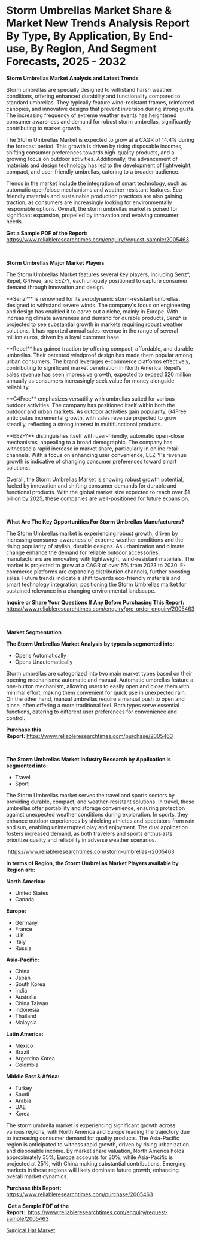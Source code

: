 <p><h1>Storm Umbrellas Market Share & Market New Trends Analysis Report By Type, By Application, By End-use, By Region, And Segment Forecasts, 2025 - 2032</h1></p><p><strong>Storm Umbrellas Market Analysis and Latest Trends</strong></p>
<p><p>Storm umbrellas are specially designed to withstand harsh weather conditions, offering enhanced durability and functionality compared to standard umbrellas. They typically feature wind-resistant frames, reinforced canopies, and innovative designs that prevent inversion during strong gusts. The increasing frequency of extreme weather events has heightened consumer awareness and demand for robust storm umbrellas, significantly contributing to market growth.</p><p>The Storm Umbrellas Market is expected to grow at a CAGR of 14.4% during the forecast period. This growth is driven by rising disposable incomes, shifting consumer preferences towards high-quality products, and a growing focus on outdoor activities. Additionally, the advancement of materials and design technology has led to the development of lightweight, compact, and user-friendly umbrellas, catering to a broader audience. </p><p>Trends in the market include the integration of smart technology, such as automatic open/close mechanisms and weather-resistant features. Eco-friendly materials and sustainable production practices are also gaining traction, as consumers are increasingly looking for environmentally responsible options. Overall, the storm umbrellas market is poised for significant expansion, propelled by innovation and evolving consumer needs.</p></p>
<p><strong>Get a Sample PDF of the Report:&nbsp;</strong> <a href="https://www.reliableresearchtimes.com/enquiry/request-sample/2005463?utm_campaign=3326&utm_medium=2&utm_source=Github&utm_content=ia&utm_term=05042025&utm_id=storm-umbrellas">https://www.reliableresearchtimes.com/enquiry/request-sample/2005463</a></p>
<p>&nbsp;</p>
<p><strong>Storm Umbrellas Major Market Players</strong></p>
<p><p>The Storm Umbrellas Market features several key players, including Senz°, Repel, G4Free, and EEZ-Y, each uniquely positioned to capture consumer demand through innovation and design.</p><p>**Senz°** is renowned for its aerodynamic storm-resistant umbrellas, designed to withstand severe winds. The company's focus on engineering and design has enabled it to carve out a niche, mainly in Europe. With increasing climate awareness and demand for durable products, Senz° is projected to see substantial growth in markets requiring robust weather solutions. It has reported annual sales revenue in the range of several million euros, driven by a loyal customer base.</p><p>**Repel** has gained traction by offering compact, affordable, and durable umbrellas. Their patented windproof design has made them popular among urban consumers. The brand leverages e-commerce platforms effectively, contributing to significant market penetration in North America. Repel’s sales revenue has seen impressive growth, expected to exceed $20 million annually as consumers increasingly seek value for money alongside reliability.</p><p>**G4Free** emphasizes versatility with umbrellas suited for various outdoor activities. The company has positioned itself within both the outdoor and urban markets. As outdoor activities gain popularity, G4Free anticipates incremental growth, with sales revenue projected to grow steadily, reflecting a strong interest in multifunctional products.</p><p>**EEZ-Y** distinguishes itself with user-friendly, automatic open-close mechanisms, appealing to a broad demographic. The company has witnessed a rapid increase in market share, particularly in online retail channels. With a focus on enhancing user convenience, EEZ-Y's revenue growth is indicative of changing consumer preferences toward smart solutions.</p><p>Overall, the Storm Umbrellas Market is showing robust growth potential, fueled by innovation and shifting consumer demands for durable and functional products. With the global market size expected to reach over $1 billion by 2025, these companies are well-positioned for future expansion.</p></p>
<p>&nbsp;</p>
<p><strong>What Are The Key Opportunities For Storm Umbrellas Manufacturers?</strong></p>
<p><p>The Storm Umbrellas market is experiencing robust growth, driven by increasing consumer awareness of extreme weather conditions and the rising popularity of stylish, durable designs. As urbanization and climate change enhance the demand for reliable outdoor accessories, manufacturers are innovating with lightweight, wind-resistant materials. The market is projected to grow at a CAGR of over 5% from 2023 to 2030. E-commerce platforms are expanding distribution channels, further boosting sales. Future trends indicate a shift towards eco-friendly materials and smart technology integration, positioning the Storm Umbrellas market for sustained relevance in a changing environmental landscape.</p></p>
<p><strong>Inquire or Share Your Questions If Any Before Purchasing This Report:</strong> <a href="https://www.reliableresearchtimes.com/enquiry/pre-order-enquiry/2005463?utm_campaign=3326&utm_medium=2&utm_source=Github&utm_content=ia&utm_term=05042025&utm_id=storm-umbrellas">https://www.reliableresearchtimes.com/enquiry/pre-order-enquiry/2005463</a></p>
<p>&nbsp;</p>
<p><strong>Market Segmentation</strong></p>
<p><strong>The Storm Umbrellas Market Analysis by types is segmented into:</strong></p>
<p><ul><li>Opens Automatically</li><li>Opens Unautomatically</li></ul></p>
<p><p>Storm umbrellas are categorized into two main market types based on their opening mechanisms: automatic and manual. Automatic umbrellas feature a one-button mechanism, allowing users to easily open and close them with minimal effort, making them convenient for quick use in unexpected rain. On the other hand, manual umbrellas require a manual push to open and close, often offering a more traditional feel. Both types serve essential functions, catering to different user preferences for convenience and control.</p></p>
<p><strong>Purchase this Report:&nbsp;</strong><a href="https://www.reliableresearchtimes.com/purchase/2005463?utm_campaign=3326&utm_medium=2&utm_source=Github&utm_content=ia&utm_term=05042025&utm_id=storm-umbrellas">https://www.reliableresearchtimes.com/purchase/2005463</a></p>
<p>&nbsp;</p>
<p><strong>The Storm Umbrellas Market Industry Research by Application is segmented into:</strong></p>
<p><ul><li>Travel</li><li>Sport</li></ul></p>
<p><p>The Storm Umbrellas market serves the travel and sports sectors by providing durable, compact, and weather-resistant solutions. In travel, these umbrellas offer portability and storage convenience, ensuring protection against unexpected weather conditions during exploration. In sports, they enhance outdoor experiences by shielding athletes and spectators from rain and sun, enabling uninterrupted play and enjoyment. The dual application fosters increased demand, as both travelers and sports enthusiasts prioritize quality and reliability in adverse weather scenarios.</p></p>
<p><a href="https://www.reliableresearchtimes.com/storm-umbrellas-r2005463?utm_campaign=3326&utm_medium=2&utm_source=Github&utm_content=ia&utm_term=05042025&utm_id=storm-umbrellas">&nbsp;https://www.reliableresearchtimes.com/storm-umbrellas-r2005463</a></p>
<p><strong>In terms of Region, the Storm Umbrellas Market Players available by Region are:</strong></p>
<p>
    <p> <strong> North America: </strong>
        <ul>
            <li>United States</li>
            <li>Canada</li>
        </ul>
        </p> 
    <p> <strong> Europe: </strong>
        <ul>
            <li>Germany</li>
            <li>France</li>
            <li>U.K.</li>
            <li>Italy</li>
            <li>Russia</li>
        </ul>
        </p> 
    <p> <strong> Asia-Pacific: </strong>
        <ul>
            <li>China</li>
            <li>Japan</li>
            <li>South Korea</li>
            <li>India</li>
            <li>Australia</li>
            <li>China Taiwan</li>
            <li>Indonesia</li>
            <li>Thailand</li>
            <li>Malaysia</li>
        </ul>
        </p> 
    <p> <strong> Latin America: </strong>
        <ul>
            <li>Mexico</li>
            <li>Brazil</li>
            <li>Argentina Korea</li>
            <li>Colombia</li>
        </ul>
        </p> 
    <p> <strong> Middle East & Africa: </strong>
        <ul>
            <li>Turkey</li>
            <li>Saudi</li>
            <li>Arabia</li>
            <li>UAE</li>
            <li>Korea</li>
        </ul>
    </p>
    </p>
<p><p>The storm umbrella market is experiencing significant growth across various regions, with North America and Europe leading the trajectory due to increasing consumer demand for quality products. The Asia-Pacific region is anticipated to witness rapid growth, driven by rising urbanization and disposable income. By market share valuation, North America holds approximately 35%, Europe accounts for 30%, while Asia-Pacific is projected at 25%, with China making substantial contributions. Emerging markets in these regions will likely dominate future growth, enhancing overall market dynamics.</p></p>
<p><strong>Purchase this Report: </strong><a href="https://www.reliableresearchtimes.com/purchase/2005463?utm_campaign=3326&utm_medium=2&utm_source=Github&utm_content=ia&utm_term=05042025&utm_id=storm-umbrellas">https://www.reliableresearchtimes.com/purchase/2005463</a></p>
<p>&nbsp;<strong>Get a Sample PDF of the Report:&nbsp;&nbsp;</strong><a href="https://www.reliableresearchtimes.com/enquiry/request-sample/2005463?utm_campaign=3326&utm_medium=2&utm_source=Github&utm_content=ia&utm_term=05042025&utm_id=storm-umbrellas">https://www.reliableresearchtimes.com/enquiry/request-sample/2005463</a></p>
<p><strong></strong></p>
<p><p><a href="https://github.com/cobinaydin13/Market-Research-Report-List-1/blob/main/surgical-hat-market.md?utm_campaign=3326&utm_medium=2&utm_source=Github&utm_content=ia&utm_term=05042025&utm_id=storm-umbrellas">Surgical Hat Market</a></p></p>